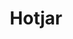 ---
title: Hotjar
intro: Hotjar is a new and easy way to truly understand your web and mobilesite visitors.
link: https://www.hotjar.com
category:
- Analytics
- User research
image: "/assets/images/images.png"
---